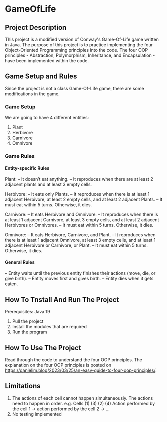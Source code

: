 # GameOfLife
## Project Description
This project is a modified version of Conway's Game-Of-Life game written in Java.
The purpose of this project is to practice implementing the four Object-Oriented Programming principles into the code.
The four OOP principles - Abstraction, Polymorphism, Inheritance, and Encapsulation - have been implemented within the code.
## Game Setup and Rules
Since the project is not a class Game-Of-Life game, there are some modifications in the game.
### Game Setup
We are going to have 4 different entities:
1. Plant
2. Herbivore
3. Carnivore
4. Omnivore
### Game Rules
#### Entity-specific Rules
Plant:
– It doesn’t eat anything.
– It reproduces when there are at least 2 adjacent plants and at least 3 empty cells.

Herbivore:
– It eats only Plants.
– It reproduces when there is at least 1 adjacent Herbivore, at least 2 empty cells, and at least 2 adjacent Plants.
– It must eat within 5 turns. Otherwise, it dies.

Carnivore:
– It eats Herbivore and Omnivore.
– It reproduces when there is at least 1 adjacent Carnivore, at least 3 empty cells, and at least 2 adjacent Herbivores or Omnivores.
– It must eat within 5 turns. Otherwise, it dies.

Omnivore:
– It eats Herbivore, Carnivore, and Plant.
– It reproduces when there is at least 1 adjacent Omnivore, at least 3 empty cells, and at least 1 adjacent Herbivore or Carnivore, or Plant.
– It must eat within 5 turns. Otherwise, it dies.
#### General Rules
– Entity waits until the previous entity finishes their actions (move, die, or give birth).
– Entity moves first and gives birth.
– Entity dies when it gets eaten.

## How To Tnstall And Run The Project
Prerequisites: Java 19
1. Pull the project
2. Install the modules that are required
3. Run the program

## How To Use The Project
Read through the code to understand the four OOP principles.
The explanation on the four OOP principles is posted on https://danielim.blog/2023/03/25/an-easy-guide-to-four-oop-principles/.

## Limitations
1. The actions of each cell cannot happen simultaneously. The actions need to happen in order.
e.g.
Cells
(1) (3)
(2) (4)
Action performed by the cell 1 -> action performed by the cell 2 -> ...
2. No testing implemented

